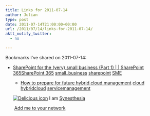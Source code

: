 ```yaml
---
title: Links for 2011-07-14
author: Julian
type: post
date: 2011-07-14T21:00:00+00:00
url: /2011/07/14/links-for-2011-07-14/
aktt_notify_twitter:
  - no

---
```

Bookmarks I&#8217;ve shared on 2011-07-14:

  * [SharePoint for the (very) small business (Part 1) | | SharePoint 365SharePoint 365][1] 
    [small_business][2] [sharepoint][3] [SME][4] </li> 
    
      * [How to prepare for future hybrid cloud management][5] 
        [cloud][6] [hybridcloud][7] [servicemanagement][8] </li> </ul> 
        
        <p class="deliciouslink">
          <a href="http://del.icio.us/synesthesia" title="See all my bookmarks on del.icio.us"><img src="https://www.synesthesia.co.uk/images/deliciousicon.jpg" alt="Delicious icon" /></a>&nbsp;I am <a href="http://del.icio.us/synesthesia" title="See all my bookmarks on del.icio.us">Synesthesia</a>
        </p>
        
        <p class="deliciouslink">
          <a href="http://del.icio.us/network?add=synesthesia" title="Add me to your del.icio.us network"><img src="https://www.synesthesia.co.uk/images/add.gif" alt="" /></a>&nbsp;<a href="http://del.icio.us/network?add=synesthesia" title="Add me to your del.icio.us network">Add me to your network</a>
        </p>

 [1]: http://sp365.co.uk/2011/07/sharepoint-for-the-very-small-business-part-1
 [2]: http://www.delicious.com/synesthesia/small_business
 [3]: http://www.delicious.com/synesthesia/sharepoint
 [4]: http://www.delicious.com/synesthesia/SME
 [5]: http://www.computerworlduk.com/how-to/cloud-computing/3277463/how-to-prepare-for-future-hybrid-cloud-management/?intcmp=most_pop
 [6]: http://www.delicious.com/synesthesia/cloud
 [7]: http://www.delicious.com/synesthesia/hybridcloud
 [8]: http://www.delicious.com/synesthesia/servicemanagement